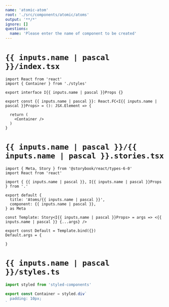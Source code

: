 ```yaml
---
name: 'atomic-atom'
root: './src/components/atomic/atoms'
output: '**/*'
ignore: []
questions:
  name: 'Please enter the name of component to be created'
---
```


# `{{ inputs.name | pascal }}/index.tsx`

```tsx
import React from 'react'
import { Container } from './styles'

export interface I{{ inputs.name | pascal }}Props {}

export const {{ inputs.name | pascal }}: React.FC<I{{ inputs.name | pascal }}Props> = (): JSX.Element => {

  return (
    <Container />
  )
}

```

# `{{ inputs.name | pascal }}/{{ inputs.name | pascal }}.stories.tsx`

```tsx
import { Meta, Story } from '@storybook/react/types-6-0'
import React from 'react'

import { {{ inputs.name | pascal }}, I{{ inputs.name | pascal }}Props } from '.'

export default {
  title: 'Atoms/{{ inputs.name | pascal }}',
  component: {{ inputs.name | pascal }},
} as Meta

const Template: Story<I{{ inputs.name | pascal }}Props> = args => <{{ inputs.name | pascal }} {...args} />

export const Default = Template.bind({})
Default.args = {
  
}

```

# `{{ inputs.name | pascal }}/styles.ts`

```ts
import styled from 'styled-components'

export const Container = styled.div`
  padding: 10px;
`

```